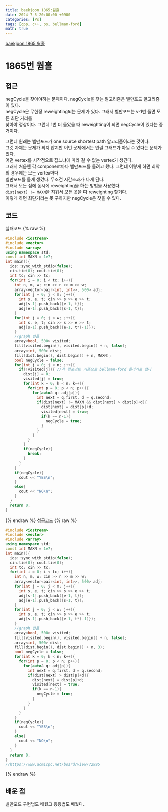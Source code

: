 ```yaml
---
title: baekjoon 1865:웜홀
date: 2024-7-5 20:00:00 +0900
categories: [Ps]
tags: [cpp, c++, ps, bellman-ford]
math: true
---
```


[baekjoon 1865 웜홀](https://www.acmicpc.net/problem/1865)

# 1865번 웜홀

## 접근
negCycle을 찾아야하는 문제이다. negCycle을 찾는 알고리즘은 벨만포드 알고리즘이 있다.  
negCycle은 무한정 reweighting되는 문제가 있다. 그래서 벨만포드는 v-1번 돌면 모든 최단 거리를  
찾아야 정상이다. 그런데 1번 더 돌았을 때 reweighting이 되면 negCycle이 있다는 증거이다.

그런데 원래는 벨만포드가 one source shortest path 알고리즘이라는 것이다.  
그것 자체는 문제가 되지 않지만 이번 문제에서는 연결 그래프가 아닐 수 있다는 문제가 있다.  
어떤 vertex를 시작점으로 잡느냐에 따라 갈 수 없는 vertex가 생긴다.  
그래서 처음엔 각 component마다 벨만포드를 돌려고 했다. 그런데 이렇게 하면 최악의 경우에는 모든 vertex마다  
벨만포드를 돌게 생겼다. 무조건 시간초과가 나게 된다.  
그래서 모든 점에 동시에 reweighting을 하는 방법을 사용했다.  
`dist[next] != MAXN`을 지워서 모든 곳을 다 reweighting 할거다.  
이렇게 하면 최단거리는 못 구하지만 negCycle은 찾을 수 있다.

## 코드
실패코드
{% raw %}
```cpp
#include <iostream>
#include <vector>
#include <array>
using namespace std;
const int MAXN = 1e7;
int main(){
  ios::sync_with_stdio(false);
  cin.tie(0); cout.tie(0);
  int tc; cin >> tc;
  for(int i = 0; i < tc; i++){
    int n, m, w; cin >> n >> m >> w;
    array<vector<pair<int, int>>, 500> adj;
    for(int j = 0; j < m; j++){
      int s, e, t; cin >> s >> e >> t;
      adj[s-1].push_back({e-1, t});
      adj[e-1].push_back({s-1, t});
    }
    for(int j = 0; j < w; j++){
      int s, e, t; cin >> s >> e >> t;
      adj[s-1].push_back({e-1, t*(-1)});
    }
    //graph 만듦
    array<bool, 500> visited;
    fill(visited.begin(), visited.begin() + n, false);
    array<int, 500> dist;
    fill(dist.begin(), dist.begin() + n, MAXN);
    bool negCycle = false;
    for(int j = 0; j < n; j++){
      if(!visited[j]){ //각 컴포넌트 기준으로 bellman-ford 돌리기로 했다
        dist[j] = 0;
        visited[j] = true;
        for(int k = 0; k < n; k++){
          for(int p = 0; p < n; p++){
            for(auto& q: adj[p]){
              int next = q.first, d = q.second;
              if(dist[next] != MAXN && dist[next] > dist[p]+d){
                dist[next] = dist[p]+d;
                visited[next] = true;
                if(k == n-1){
                  negCycle = true;
                }
              }
            }
          }
        }
        if(negCycle){
          break;
        }
      }
    }
    if(negCycle){
      cout << "YES\n";
    }
    else{
      cout << "NO\n";
    }
  }
  return 0;
}
```
{% endraw %}
성공코드
{% raw %}
```cpp
#include <iostream>
#include <vector>
#include <array>
using namespace std;
const int MAXN = 1e7;
int main(){
  ios::sync_with_stdio(false);
  cin.tie(0); cout.tie(0);
  int tc; cin >> tc;
  for(int i = 0; i < tc; i++){
    int n, m, w; cin >> n >> m >> w;
    array<vector<pair<int, int>>, 500> adj;
    for(int j = 0; j < m; j++){
      int s, e, t; cin >> s >> e >> t;
      adj[s-1].push_back({e-1, t});
      adj[e-1].push_back({s-1, t});
    }
    for(int j = 0; j < w; j++){
      int s, e, t; cin >> s >> e >> t;
      adj[s-1].push_back({e-1, t*(-1)});
    }
    //graph 만듦
    array<bool, 500> visited;
    fill(visited.begin(), visited.begin() + n, false);
    array<int, 500> dist;
    fill(dist.begin(), dist.begin() + n, 3);
    bool negCycle = false;
    for(int k = 0; k < n; k++){
      for(int p = 0; p < n; p++){
        for(auto& q: adj[p]){
          int next = q.first, d = q.second;
          if(dist[next] > dist[p]+d){
            dist[next] = dist[p]+d;
            visited[next] = true;
            if(k == n-1){
              negCycle = true;
            }
          }
        }
      }
    }
    if(negCycle){
      cout << "YES\n";
    }
    else{
      cout << "NO\n";
    }
  }
  return 0;
}
//https://www.acmicpc.net/board/view/72995
```
{% endraw %}
 

## 배운 점
벨만포드 구현법도 배웠고 응용법도 배웠다.


